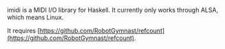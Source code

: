 imidi is a MIDI I/O library for Haskell.
It currently only works through ALSA, which means Linux.

It requires [https://github.com/RobotGymnast/refcount](https://github.com/RobotGymnast/refcount).

